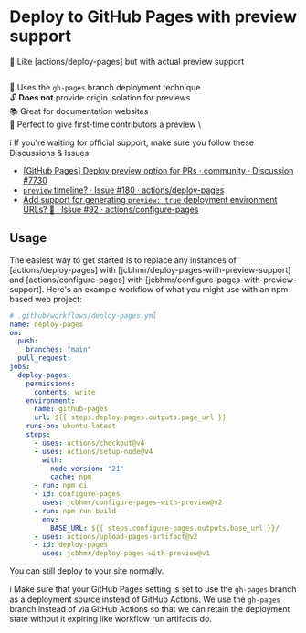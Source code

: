 # Deploy to GitHub Pages with preview support

🔮 Like [actions/deploy-pages] but with actual preview support

<p align=center>
  <img src="">
</p>

📁 Uses the `gh-pages` branch deployment technique \
🔓 **Does not** provide origin isolation for previews \
📚 Great for documentation websites \
🧪 Perfect to give first-time contributors a preview \

ℹ If you're waiting for official support, make sure you follow these
Discussions & Issues:

- [[GitHub Pages] Deploy preview option for PRs · community · Discussion #7730](https://github.com/orgs/community/discussions/7730)
- [`preview` timeline? · Issue #180 · actions/deploy-pages](https://github.com/actions/deploy-pages/issues/180)
- [Add support for generating `preview: true` deployment environment URLs? 🧪 · Issue #92 · actions/configure-pages](https://github.com/actions/configure-pages/issues/92)

## Usage

The easiest way to get started is to replace any instances of
[actions/deploy-pages] with [jcbhmr/deploy-pages-with-preview-support] and
[actions/configure-pages] with [jcbhmr/configure-pages-with-preview-support].
Here's an example workflow of what you might use with an npm-based web project:

```yml
# .github/workflows/deploy-pages.yml
name: deploy-pages
on:
  push:
    branches: "main"
  pull_request:
jobs:
  deploy-pages:
    permissions:
      contents: write
    environment:
      name: github-pages
      url: ${{ steps.deploy-pages.outputs.page_url }}
    runs-on: ubuntu-latest
    steps:
      - uses: actions/checkout@v4
      - uses: actions/setup-node@v4
        with:
          node-version: "21"
          cache: npm
      - run: npm ci
      - id: configure-pages
        uses: jcbhmr/configure-pages-with-preview@v2
      - run: npm run build
        env:
          BASE_URL: ${{ steps.configure-pages.outputs.base_url }}/
      - uses: actions/upload-pages-artifact@v2
      - id: deploy-pages
        uses: jcbhmr/deploy-pages-with-preview@v1
```

You can still deploy to your site normally.

ℹ Make sure that your GitHub Pages setting is set to use the `gh-pages` branch
as a deployment source instead of GitHub Actions. We use the `gh-pages` branch
instead of via GitHub Actions so that we can retain the deployment state without
it expiring like workflow run artifacts do.
